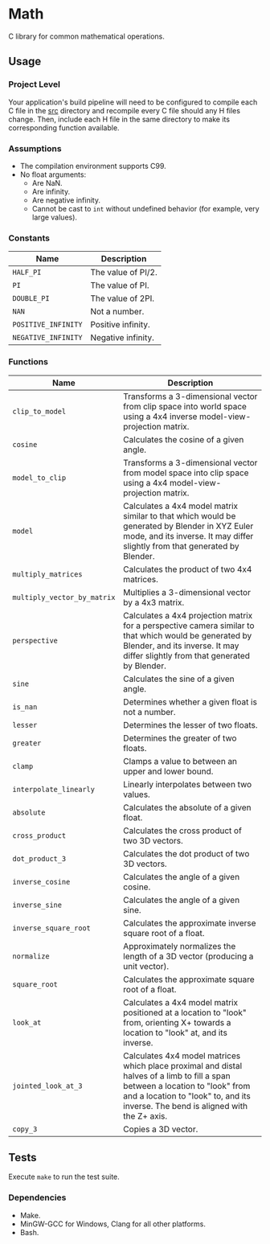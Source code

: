 # Math

C library for common mathematical operations.

## Usage

### Project Level

Your application's build pipeline will need to be configured to compile each C
file in the [src](./src) directory and recompile every C file should any H files
change.  Then, include each H file in the same directory to make its
corresponding function available.

### Assumptions

- The compilation environment supports C99.
- No float arguments:
  - Are NaN.
  - Are infinity.
  - Are negative infinity.
  - Cannot be cast to `int` without undefined behavior (for example, very large
    values).

### Constants

| Name                | Description        |
| ------------------- | ------------------ |
| `HALF_PI`           | The value of PI/2. |
| `PI`                | The value of PI.   |
| `DOUBLE_PI`         | The value of 2PI.  |
| `NAN`               | Not a number.      |
| `POSITIVE_INFINITY` | Positive infinity. |
| `NEGATIVE_INFINITY` | Negative infinity. |

### Functions

| Name                        | Description                                                                                                                                                                                                          |
| --------------------------- | -------------------------------------------------------------------------------------------------------------------------------------------------------------------------------------------------------------------- |
| `clip_to_model`             | Transforms a 3-dimensional vector from clip space into world space using a 4x4 inverse model-view-projection matrix.                                                                                                 |
| `cosine`                    | Calculates the cosine of a given angle.                                                                                                                                                                              |
| `model_to_clip`             | Transforms a 3-dimensional vector from model space into clip space using a 4x4 model-view-projection matrix.                                                                                                         |
| `model`                     | Calculates a 4x4 model matrix similar to that which would be generated by Blender in XYZ Euler mode, and its inverse.  It may differ slightly from that generated by Blender.                                        |
| `multiply_matrices`         | Calculates the product of two 4x4 matrices.                                                                                                                                                                          |
| `multiply_vector_by_matrix` | Multiplies a 3-dimensional vector by a 4x3 matrix.                                                                                                                                                                   |
| `perspective`               | Calculates a 4x4 projection matrix for a perspective camera similar to that which would be generated by Blender, and its inverse.  It may differ slightly from that generated by Blender.                            |
| `sine`                      | Calculates the sine of a given angle.                                                                                                                                                                                |
| `is_nan`                    | Determines whether a given float is not a number.                                                                                                                                                                    |
| `lesser`                    | Determines the lesser of two floats.                                                                                                                                                                                 |
| `greater`                   | Determines the greater of two floats.                                                                                                                                                                                |
| `clamp`                     | Clamps a value to between an upper and lower bound.                                                                                                                                                                  |
| `interpolate_linearly`      | Linearly interpolates between two values.                                                                                                                                                                            |
| `absolute`                  | Calculates the absolute of a given float.                                                                                                                                                                            |
| `cross_product`             | Calculates the cross product of two 3D vectors.                                                                                                                                                                      |
| `dot_product_3`             | Calculates the dot product of two 3D vectors.                                                                                                                                                                        |
| `inverse_cosine`            | Calculates the angle of a given cosine.                                                                                                                                                                              |
| `inverse_sine`              | Calculates the angle of a given sine.                                                                                                                                                                                |
| `inverse_square_root`       | Calculates the approximate inverse square root of a float.                                                                                                                                                           |
| `normalize`                 | Approximately normalizes the length of a 3D vector (producing a unit vector).                                                                                                                                        |
| `square_root`               | Calculates the approximate square root of a float.                                                                                                                                                                   |
| `look_at`                   | Calculates a 4x4 model matrix positioned at a location to "look" from, orienting X+ towards a location to "look" at, and its inverse.                                                                                |
| `jointed_look_at_3`         | Calculates 4x4 model matrices which place proximal and distal halves of a limb to fill a span between a location to "look" from and a location to "look" to, and its inverse.  The bend is aligned with the Z+ axis. |
| `copy_3`                    | Copies a 3D vector.                                                                                                                                                                                                  |

## Tests

Execute `make` to run the test suite.

### Dependencies

- Make.
- MinGW-GCC for Windows, Clang for all other platforms.
- Bash.
